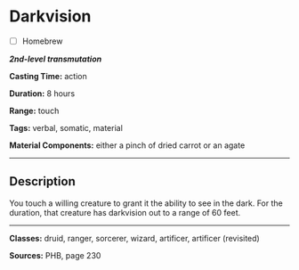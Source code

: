 # Darkvision

- [ ] Homebrew

***2nd-level transmutation***

**Casting Time:** action

**Duration:** 8 hours

**Range:** touch

**Tags:** verbal, somatic, material

**Material Components:** either a pinch of dried carrot or an agate

---

## Description
You touch a willing creature to grant it the ability to see in the dark.
For the duration, that creature has darkvision out to a range of 60 feet.

---

**Classes:** druid, ranger, sorcerer, wizard, artificer, artificer (revisited)

**Sources:** PHB, page 230
